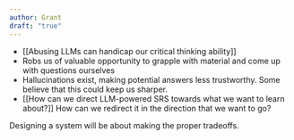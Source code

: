 ```yaml
---
author: Grant
draft: "true"
---
```

- [[Abusing LLMs can handicap our critical thinking ability]]
- Robs us of valuable opportunity to grapple with material and come up with questions ourselves
- Hallucinations exist, making potential answers less trustworthy. Some believe that this could keep us sharper.
- [[How can we direct LLM-powered SRS towards what we want to learn about?]] How can we redirect it in the direction that we want to go?

Designing a system will be about making the proper tradeoffs.